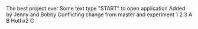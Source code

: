 The best project ever
Some text
type "START" to open application
Added by Jenny and Bobby
Conflicting change from master and experiment
1
2
3
A
B
Hotfix2
C

